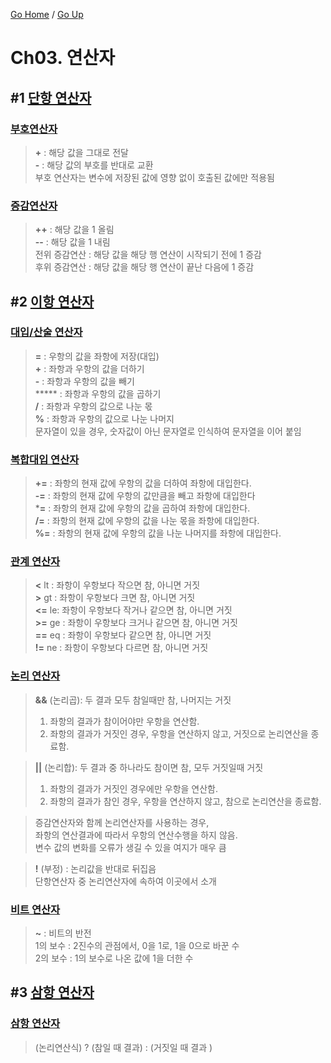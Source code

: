 [Go Home](https://github.com/devJRL/CodeLab-JAVA-Basic#codelab-java-basic) / [Go Up](../..#자바-입문)

# Ch03. 연산자

## #1 [단항 연산자](./operand_1#1-단항-연산자)

### [부호연산자](./operand_1/Ex1_UnaryOperator.java#L6)

> **+** : 해당 값을 그대로 전달  
> **-** : 해당 값의 부호를 반대로 교환  
> 부호 연산자는 변수에 저장된 값에 영향 없이 호출된 값에만 적용됨

### [증감연산자](./operand_1/Ex2_InDecrementOperator.java#L6)

> **++** : 해당 값을 1 올림  
> **--** : 해당 값을 1 내림  
> 전위 증감연산 : 해당 값을 해당 행 연산이 시작되기 전에 1 증감  
> 후위 증감연산 : 해당 값을 해당 행 연산이 끝난 다음에 1 증감

## #2 [이항 연산자](./operand_2#2-이항-연산자)

### [대입/산술 연산자](./operand_2/Ex1_BinaryOperator.java#L6)

> **=** : 우항의 값을 좌항에 저장(대입)  
> **+** : 좌항과 우항의 값을 더하기  
> **-** : 좌항과 우항의 값을 빼기  
> ***** : 좌항과 우항의 값을 곱하기  
> **/** : 좌항과 우항의 값으로 나눈 몫  
> **%** : 좌항과 우항의 값으로 나눈 나머지  
> 문자열이 있을 경우, 숫자값이 아닌 문자열로 인식하여 문자열을 이어 붙임

### [복합대입 연산자](./operand_2/Ex2_ComplexAssignmentOperator.java#L6)

> **+=** : 좌항의 현재 값에 우항의 값을 더하여 좌항에 대입한다.  
> **-=** : 좌항의 현재 값에 우항의 값만큼을 빼고 좌항에 대입한다  
> ***=** : 좌항의 현재 값에 우항의 값을 곱하여 좌항에 대입한다.  
> **/=** : 좌항의 현재 값에 우항의 값을 나눈 몫을 좌항에 대입한다.  
> **%=** : 좌항의 현재 값에 우항의 값을 나눈 나머지를 좌항에 대입한다.  

### [관계 연산자](./operand_2/Ex3_RelationalOperator.java#L6)

> **<** lt : 좌항이 우항보다 작으면 참, 아니면 거짓  
> **>** gt : 좌항이 우항보다 크면 참, 아니면 거짓  
> **<=** le: 좌항이 우항보다 작거나 같으면 참, 아니면 거짓  
> **>=** ge : 좌항이 우항보다 크거나 같으면 참, 아니면 거짓  
> **==** eq : 좌항이 우항보다 같으면 참, 아니면 거짓  
> **!=** ne : 좌항이 우항보다 다르면 참, 아니면 거짓  

### [논리 연산자](./operand_2/Ex4_LogicalOperator.java#L6)

> **&&** (논리곱): 두 결과 모두 참일때만 참, 나머지는 거짓  
> 1. 좌항의 결과가 참이어야만 우항을 연산함.  
> 2. 좌항의 결과가 거짓인 경우, 우항을 연산하지 않고, 거짓으로 논리연산을 종료함.  
  
> **||** (논리합): 두 결과 중 하나라도 참이면 참, 모두 거짓일때 거짓  
> 1. 좌항의 결과가 거짓인 경우에만 우항을 연산함.  
> 2. 좌항의 결과가 참인 경우, 우항을 연산하지 않고, 참으로 논리연산을 종료함.  
  
> 증감연산자와 함께 논리연산자를 사용하는 경우,  
> 좌항의 연산결과에 따라서 우항의 연산수행을 하지 않음.  
> 변수 값의 변화를 오류가 생길 수 있을 여지가 매우 큼 
  
> **!** (부정) : 논리값을 반대로 뒤집음  
> 단항연산자 중 논리연산자에 속하여 이곳에서 소개
  
### [비트 연산자](./operand_2/Ex5_BitOperator.java#L6)

> **~** : 비트의 반전  
> 1의 보수 : 2진수의 관점에서, 0을 1로, 1을 0으로 바꾼 수  
> 2의 보수 : 1의 보수로 나온 값에 1을 더한 수  

## #3 [삼항 연산자](./operand_3#3-삼항-연산자)

### [삼항 연산자](./operand_3/TernaryOperator.java#L6)

> (논리연산식) ? (참일 때 결과) : (거짓일 때 결과 )
